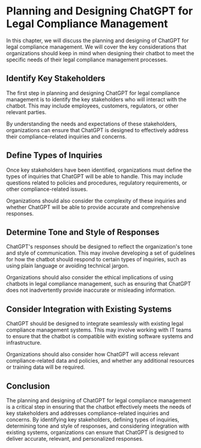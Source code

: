 Planning and Designing ChatGPT for Legal Compliance Management
===================================================================================================================================

In this chapter, we will discuss the planning and designing of ChatGPT for legal compliance management. We will cover the key considerations that organizations should keep in mind when designing their chatbot to meet the specific needs of their legal compliance management processes.

Identify Key Stakeholders
-------------------------

The first step in planning and designing ChatGPT for legal compliance management is to identify the key stakeholders who will interact with the chatbot. This may include employees, customers, regulators, or other relevant parties.

By understanding the needs and expectations of these stakeholders, organizations can ensure that ChatGPT is designed to effectively address their compliance-related inquiries and concerns.

Define Types of Inquiries
-------------------------

Once key stakeholders have been identified, organizations must define the types of inquiries that ChatGPT will be able to handle. This may include questions related to policies and procedures, regulatory requirements, or other compliance-related issues.

Organizations should also consider the complexity of these inquiries and whether ChatGPT will be able to provide accurate and comprehensive responses.

Determine Tone and Style of Responses
-------------------------------------

ChatGPT's responses should be designed to reflect the organization's tone and style of communication. This may involve developing a set of guidelines for how the chatbot should respond to certain types of inquiries, such as using plain language or avoiding technical jargon.

Organizations should also consider the ethical implications of using chatbots in legal compliance management, such as ensuring that ChatGPT does not inadvertently provide inaccurate or misleading information.

Consider Integration with Existing Systems
------------------------------------------

ChatGPT should be designed to integrate seamlessly with existing legal compliance management systems. This may involve working with IT teams to ensure that the chatbot is compatible with existing software systems and infrastructure.

Organizations should also consider how ChatGPT will access relevant compliance-related data and policies, and whether any additional resources or training data will be required.

Conclusion
----------

The planning and designing of ChatGPT for legal compliance management is a critical step in ensuring that the chatbot effectively meets the needs of key stakeholders and addresses compliance-related inquiries and concerns. By identifying key stakeholders, defining types of inquiries, determining tone and style of responses, and considering integration with existing systems, organizations can ensure that ChatGPT is designed to deliver accurate, relevant, and personalized responses.
